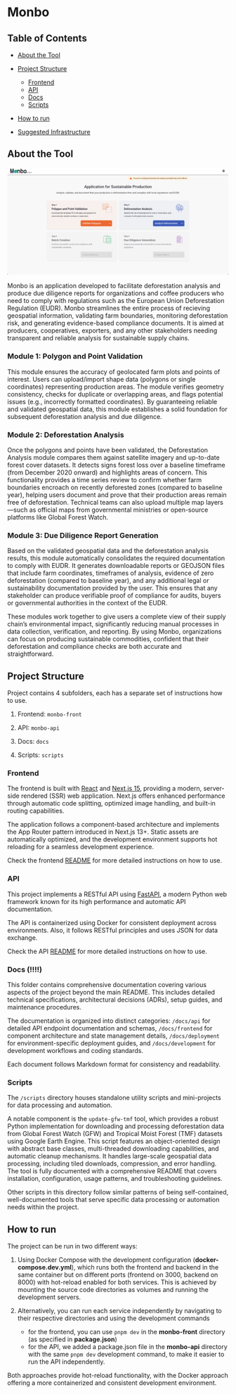# Monbo

## Table of Contents

- [About the Tool](#about-the-tool)

- [Project Structure](#project-structure)

  - [Frontend](#frontend)
  - [API](#api)
  - [Docs](#docs)
  - [Scripts](#scripts)

- [How to run](#how-to-run)

- [Suggested Infrastructure](#suggested-infrastructure)

## About the Tool

![](/docs/frontend-en.png)

Monbo is an application developed to facilitate deforestation analysis and produce due diligence reports for organizations and coffee producers who need to comply with regulations such as the European Union Deforestation Regulation (EUDR). Monbo streamlines the entire process of recieving geospatial information, validating farm boundaries, monitoring deforestation risk, and generating evidence-based compliance documents. It is aimed at producers, cooperatives, exporters, and any other stakeholders needing transparent and reliable analysis for sustainable supply chains.

### Module 1: Polygon and Point Validation

This module ensures the accuracy of geolocated farm plots and points of interest. Users can upload/import shape data (polygons or single coordinates) representing production areas. The module verifies geometry consistency, checks for duplicate or overlapping areas, and flags potential issues (e.g., incorrectly formatted coordinates). By guaranteeing reliable and validated geospatial data, this module establishes a solid foundation for subsequent deforestation analysis and due diligence.

### Module 2: Deforestation Analysis

Once the polygons and points have been validated, the Deforestation Analysis module compares them against satellite imagery and up-to-date forest cover datasets. It detects signs  forest loss over a baseline timeframe (from December 2020 onward) and highlights areas of concern. This functionality provides a time series review to confirm whether farm boundaries encroach on recently deforested zones (compared to baseline year), helping users document and prove that their production areas remain free of deforestation. Technical teams can also upload multiple map layers—such as official maps from governmental ministries or open-source platforms like Global Forest Watch.

### Module 3: Due Diligence Report Generation

Based on the validated geospatial data and the deforestation analysis results, this module automatically consolidates the required documentation to comply with EUDR. It generates downloadable reports or GEOJSON files that include farm coordinates, timeframes of analysis, evidence of zero deforestation (compared to baseline year), and any additional legal or sustainability documentation provided by the user. This ensures that any stakeholder can produce verifiable proof of compliance for audits, buyers or governmental authorities in the context of the EUDR.

These modules work together to give users a complete view of their supply chain’s environmental impact, significantly reducing manual processes in data collection, verification, and reporting. By using Monbo, organizations can focus on producing sustainable commodities, confident that their deforestation and compliance checks are both accurate and straightforward.

## Project Structure

Project contains 4 subfolders, each has a separate set of instructions how to use.

1. Frontend: `monbo-front`

2. API: `monbo-api`

3. Docs: `docs`

4. Scripts: `scripts`

### Frontend

The frontend is built with [React](https://react.dev/) and [Next.js 15](https://nextjs.org/), providing a modern, server-side rendered (SSR) web application. Next.js offers enhanced performance through automatic code splitting, optimized image handling, and built-in routing capabilities.

The application follows a component-based architecture and implements the App Router pattern introduced in Next.js 13+. Static assets are automatically optimized, and the development environment supports hot reloading for a seamless development experience.

Check the frontend [README](monbo-front/README.md) for more detailed instructions on how to use.

### API

This project implements a RESTful API using [FastAPI](https://fastapi.tiangolo.com/), a modern Python web framework known for its high performance and automatic API documentation.

The API is containerized using Docker for consistent deployment across environments. Also, it follows RESTful principles and uses JSON for data exchange.

Check the API [README](monbo-api/README.md) for more detailed instructions on how to use.

### Docs (!!!!)

This folder contains comprehensive documentation covering various aspects of the project beyond the main README. This includes detailed technical specifications, architectural decisions (ADRs), setup guides, and maintenance procedures.

The documentation is organized into distinct categories: `/docs/api` for detailed API endpoint documentation and schemas, `/docs/frontend` for component architecture and state management details, `/docs/deployment` for environment-specific deployment guides, and `/docs/development` for development workflows and coding standards.

Each document follows Markdown format for consistency and readability.

### Scripts

The `/scripts` directory houses standalone utility scripts and mini-projects for data processing and automation.

A notable component is the `update-gfw-tmf` tool, which provides a robust Python implementation for downloading and processing deforestation data from Global Forest Watch (GFW) and Tropical Moist Forest (TMF) datasets using Google Earth Engine. This script features an object-oriented design with abstract base classes, multi-threaded downloading capabilities, and automatic cleanup mechanisms. It handles large-scale geospatial data processing, including tiled downloads, compression, and error handling. The tool is fully documented with a comprehensive README that covers installation, configuration, usage patterns, and troubleshooting guidelines.

Other scripts in this directory follow similar patterns of being self-contained, well-documented tools that serve specific data processing or automation needs within the project.

## How to run

The project can be run in two different ways:

1. Using Docker Compose with the development configuration (**docker-compose.dev.yml**), which runs both the frontend and backend in the same container but on different ports (frontend on 3000, backend on 8000) with hot-reload enabled for both services. This is achieved by mounting the source code directories as volumes and running the development servers.

2. Alternatively, you can run each service independently by navigating to their respective directories and using the development commands
   - for the frontend, you can use `pnpm dev` in the **monbo-front** directory (as specified in **package.json**)
   - for the API, we added a package.json file in the **monbo-api** directory with the same `pnpm dev` development command, to make it easier to run the API independently.

Both approaches provide hot-reload functionality, with the Docker approach offering a more containerized and consistent development environment.


